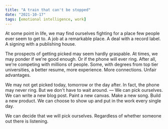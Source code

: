 ```yaml
---
title: "A train that can't be stopped"
date: "2021-10-17"
tags: [emotional intelligence, work]
---
```


At some point in life, we may find ourselves fighting for a place few people ever seem to get to. A job at a remarkable place. A deal with a record label. A signing with a publishing house.

The prospects of getting picked may seem hardly graspable. At times, we may ponder if we're good enough. Or if the phone will ever ring. After all, we're competing with millions of people. Some, with degrees from top tier universities, a better resume, more experience. More connections. Unfair advantages.

We may not get picked today, tomorrow or the day after. In fact, the phone may never ring. But we don't have to wait around. — We can pick ourselves. We can write a new blog post. Paint a new canvas. Make a new song. Build a new product. We can choose to show up and put in the work every single day.

We can decide that we will pick ourselves. Regardless of whether someone out there is listening.
